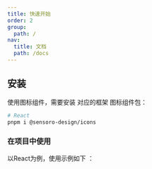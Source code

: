 ```yaml
---
title: 快速开始
order: 2
group:
  path: /
nav:
  title: 文档
  path: /docs
---
```


## 安装

使用图标组件，需要安装 对应的框架 图标组件包：

```sh
# React
pnpm i @sensoro-design/icons
```

### 在项目中使用

以React为例，使用示例如下 ：

<code src="./components/example.tsx" />
